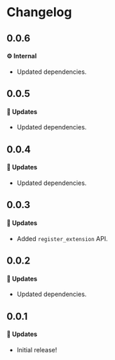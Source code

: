 # Changelog

## 0.0.6

#### ⚙️ Internal

- Updated dependencies.

## 0.0.5

#### 🚀 Updates

- Updated dependencies.

## 0.0.4

#### 🚀 Updates

- Updated dependencies.

## 0.0.3

#### 🚀 Updates

- Added `register_extension` API.

## 0.0.2

#### 🚀 Updates

- Updated dependencies.

## 0.0.1

#### 🚀 Updates

- Initial release!
